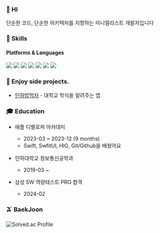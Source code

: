 ### 👋 HI
단순한 코드, 단순한 아키텍처를 지향하는 미니멀리스트 개발자입니다

### 💪 Skills
#### Platforms & Languages

<p>
 <img src="https://img.shields.io/badge/c++-%2300599C.svg?style=for-the-badge&logo=c%2B%2B&logoColor=white">
 <img src="https://img.shields.io/badge/ros-%230A0FF9.svg?style=for-the-badge&logo=ros&logoColor=white">
 <img src="https://img.shields.io/badge/python-3670A0?style=for-the-badge&logo=python&logoColor=ffdd54">
 <img src="https://img.shields.io/badge/MongoDB-%234ea94b.svg?style=for-the-badge&logo=mongodb&logoColor=white">
 <img src="https://img.shields.io/badge/swift-F54A2A?style=for-the-badge&logo=swift&logoColor=white">
 <img src="https://img.shields.io/badge/Flutter-%2302569B.svg?style=for-the-badge&logo=Flutter&logoColor=white">
 <img src="https://img.shields.io/badge/VIM-%2311AB00.svg?style=for-the-badge&logo=vim&logoColor=white">
</p>


### 🍕 Enjoy side projects.
 - [인하밥먹자](https://apps.apple.com/kr/app/%EC%9D%B8%ED%95%98%EB%B0%A5%EB%A8%B9%EC%9E%90/id6474684321) - 대학교 학식을 알려주는 앱

### 🎓 Education
 - 애플 디벨로퍼 아카데미 
   - 2023-03 ~ 2023-12 (9 months)
   - Swift, SwfitUI, HIG, Git/Github을 배웠어요
   <!-- - 총 3가지의 팀프로젝트를 완수했어요! -->
   <!-- - 프로젝트 보러가기 TODO -->


 - 인하대학교 정보통신공학과
   - 2019-03 ~

 - 삼성 SW 역량테스트 PRO 합격
   - 2024-02 


<div align="">
  
<!-- ### My Streak
[![streak](https://github-readme-streak-stats.herokuapp.com/?user=mun9769&theme=blueberry_duo)](https://github.com/mun9769) 
### My Trophies
[![trophy](https://github-profile-trophy.vercel.app/?username=mun9769&theme=chalk&row=2&column=5&rank=-B,-C)](https://github.com/ryo-ma/github-profile-trophy) -->

### 🫒 BaekJoon
![Solved.ac Profile](http://mazassumnida.wtf/api/v2/generate_badge?boj=mun9769)

</div>


